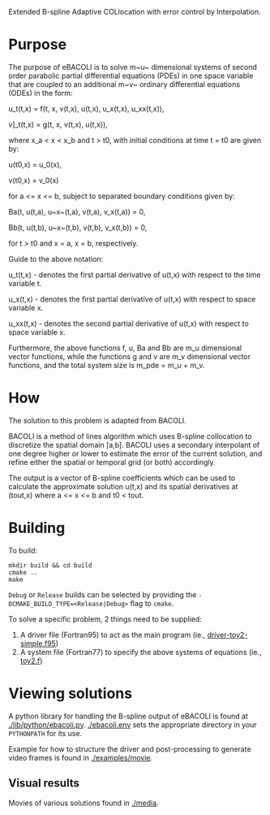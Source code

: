 Extended B-spline Adaptive COLlocation with error control by Interpolation.

Purpose
=======

The purpose of eBACOLI is to solve m~u~ dimensional systems of second order parabolic partial differential equations (PDEs) in one space variable that are coupled to an additional m~v~ ordinary differential equations (ODEs) in the form:

u\_t(t,x) = f(t, x, v(t,x), u(t,x), u\_x(t,x), u\_xx(t,x)),

v]_t(t,x) = g(t, x, v(t,x), u(t,x)),

where x\_a &lt; x &lt; x\_b and t &gt; t0, with initial conditions at time t = t0 are given by:

u(t0,x) = u\_0(x),

v(t0,x) = v\_0(x)

for a &lt;= x &lt;= b, subject to separated boundary conditions given by:

Ba(t, u(t,a), u~x~(t,a), v(t,a), v\_x(t,a)) = 0,

Bb(t, u(t,b), u~x~(t,b), v(t,b), v\_x(t,b)) = 0,

for t &gt; t0 and x = a, x = b, respectively.

Guide to the above notation:

u\_t(t,x) - denotes the first partial derivative of u(t,x) with respect to the time variable t.

u\_x(t,x) - denotes the first partial derivative of u(t,x) with respect to space variable x.

u\_xx(t,x) - denotes the second partial derivative of u(t,x) with respect to space variable x.

Furthermore, the above functions f, u, Ba and Bb are m\_u dimensional vector functions, while the functions g and v are m\_v dimensional vector functions, and the total system size is m\_pde = m\_u + m\_v.

How
===

The solution to this problem is adapted from BACOLI.

BACOLI is a method of lines algorithm which uses B-spline collocation to discretize the spatial domain \[a,b\]. BACOLI uses a secondary interpolant of one degree higher or lower to estimate the error of the current solution, and refine either the spatial or temporal grid (or both) accordingly.

The output is a vector of B-spline coefficients which can be used to calculate the approximate solution u(t,x) and its spatial derivatives at (tout,x) where a &lt;= x &lt;= b and t0 &lt; tout.

Building
========

To build:
```
mkdir build && cd build
cmake ..
make
```

`Debug` or `Release` builds can be selected by providing the `-DCMAKE_BUILD_TYPE=<Release|Debug>` flag to `cmake`.

To solve a specific problem, 2 things need to be supplied:

1.  A driver file (Fortran95) to act as the main program (ie., [driver-toy2-simple.f95](./examples/extended/driver-toy2-simple.f95))
2.  A system file (Fortran77) to specify the above systems of equations (ie., [toy2.f](./examples/extended/toy2.f))

Viewing solutions
=================

A python library for handling the B-spline output of eBACOLI is found at [./lib/python/ebacoli.py](./lib/python/ebacoli.py). [./ebacoli.env](./ebacoli.env) sets the appropriate directory in your `PYTHONPATH` for its use.

Example for how to structure the driver and post-processing to generate video frames is found in [./examples/movie](./examples/movie).

Visual results
--------------

Movies of various solutions found in [./media](./media).
